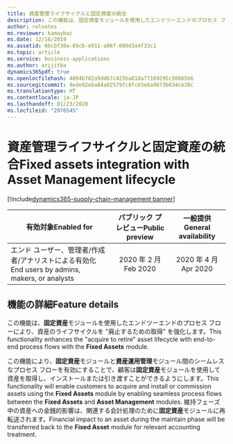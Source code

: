 ```yaml
---
title: 資産管理ライフサイクルと固定資産の統合
description: この機能は、固定資産モジュールを使用したエンドツーエンドのプロセス フローにより、資産のライフサイクルを廃止するための取得を強化します。
author: relnotes
ms.reviewer: kamaybac
ms.date: 12/16/2019
ms.assetid: 6bcbf30a-89cb-e911-a96f-000d3a4f33c1
ms.topic: article
ms.service: business-applications
ms.author: arijitba
dynamics365pdf: true
ms.openlocfilehash: 4804b782a9dd67c425ba818af7169295c50865b6
ms.sourcegitcommit: 9ede92eba84a02579fc8fc63e6a9673b034ce30c
ms.translationtype: HT
ms.contentlocale: ja-JP
ms.lasthandoff: 01/23/2020
ms.locfileid: "2976545"
---
```

# <a name="fixed-assets-integration-with-asset-management-lifecycle"></a><span data-ttu-id="9f214-103">資産管理ライフサイクルと固定資産の統合</span><span class="sxs-lookup"><span data-stu-id="9f214-103">Fixed assets integration with Asset Management lifecycle</span></span>
[!include[dynamics365-supply-chain-management banner](../includes/dynamics365-supply-chain-management.md)]

| <span data-ttu-id="9f214-104">有効対象</span><span class="sxs-lookup"><span data-stu-id="9f214-104">Enabled for</span></span>    |  <span data-ttu-id="9f214-105">パブリック プレビュー</span><span class="sxs-lookup"><span data-stu-id="9f214-105">Public preview</span></span> | <span data-ttu-id="9f214-106">一般提供</span><span class="sxs-lookup"><span data-stu-id="9f214-106">General availability</span></span> | 
| ---------- | :----------: |:----------: |
|<span data-ttu-id="9f214-107">エンド ユーザー、管理者/作成者/アナリストによる有効化</span><span class="sxs-lookup"><span data-stu-id="9f214-107">End users by admins, makers, or analysts</span></span>|<span data-ttu-id="9f214-108">2020 年 2 月</span><span class="sxs-lookup"><span data-stu-id="9f214-108">Feb 2020</span></span>| <span data-ttu-id="9f214-109">2020 年 4 月</span><span class="sxs-lookup"><span data-stu-id="9f214-109">Apr 2020</span></span>|






## <a name="feature-details"></a><span data-ttu-id="9f214-110">機能の詳細</span><span class="sxs-lookup"><span data-stu-id="9f214-110">Feature details</span></span>
<!--feature detail start -->
<span data-ttu-id="9f214-111">この機能は、**固定資産**モジュールを使用したエンドツーエンドのプロセス フローにより、資産のライフサイクルを "廃止するための取得" を強化します。</span><span class="sxs-lookup"><span data-stu-id="9f214-111">This functionality enhances the "acquire to retire" asset lifecycle with end-to-end process flows with the **Fixed Assets** module.</span></span> 

<span data-ttu-id="9f214-112">この機能により、**固定資産**モジュールと**資産運用管理**モジュール間のシームレスなプロセス フローを有効にすることで、顧客は**固定資産**モジュールを使用して資産を取得し、インストールまたは引き渡すことができるようにします。</span><span class="sxs-lookup"><span data-stu-id="9f214-112">This functionality will enable customers to acquire and install or commission assets using the **Fixed Assets** module by enabling seamless process flows between the **Fixed Assets** and **Asset Management** modules.</span></span> <span data-ttu-id="9f214-113">維持フェーズ中の資産への金銭的影響は、関連する会計処理のために**固定資産**モジュールに再転送されます。</span><span class="sxs-lookup"><span data-stu-id="9f214-113">Financial impact to an asset during the maintain phase will be transferred back to the **Fixed Asset** module for relevant accounting treatment.</span></span> 

<!--feature detail end -->










